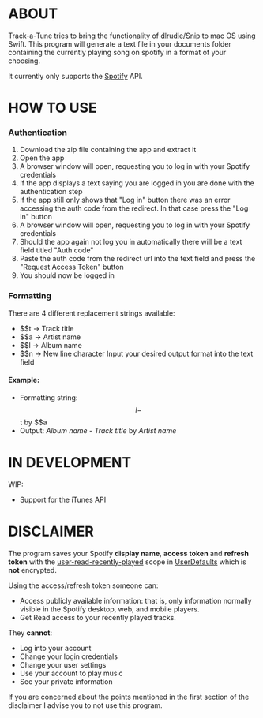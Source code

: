 ABOUT
=====
Track-a-Tune tries to bring the functionality of [dlrudie/Snip](https://github.com/dlrudie/Snip) to mac OS using Swift.
This program will generate a text file in your documents folder containing the currently playing song on spotify in a format of your choosing.

It currently only supports the [Spotify](https://www.spotify.com/) API.

HOW TO USE
=====
### Authentication
1. Download the zip file containing the app and extract it
2. Open the app
3. A browser window will open, requesting you to log in with your Spotify credentials
4. If the app displays a text saying you are logged in you are done with the authentication step
5. If the app still only shows that "Log in" button there was an error accessing the auth code from the redirect. In that case press the "Log in" button
6. A browser window will open, requesting you to log in with your Spotify credentials
7. Should the app again not log you in automatically there will be a text field titled "Auth code"
8. Paste the auth code from the redirect url into the text field and press the "Request Access Token" button
9. You should now be logged in

### Formatting

There are 4 different replacement strings available:
* $$t -> Track title
* $$a -> Artist name
* $$l -> Album name
* $$n -> New line character
Input your desired output format into the text field

#### Example:
* Formatting string:	$$l - $$t by $$a 
* Output:				*Album name* - *Track title* by *Artist name*

IN DEVELOPMENT
=====
WIP:
* Support for the iTunes API

DISCLAIMER
=====
The program saves your Spotify **display name**, **access token** and **refresh token** with the [user-read-recently-played](https://developer.spotify.com/documentation/general/guides/authorization/scopes/#user-read-currently-playing) scope in [UserDefaults](https://developer.apple.com/documentation/foundation/userdefaults) which is **not** encrypted.

Using the access/refresh token someone can:
- Access publicly available information: that is, only information normally visible in the Spotify desktop, web, and mobile players.
- Get Read access to your recently played tracks.

They **cannot**:
- Log into your account
- Change your login credentials
- Change your user settings
- Use your account to play music
- See your private information

If you are concerned about the points mentioned in the first section of the disclaimer I advise you to not use this program.

